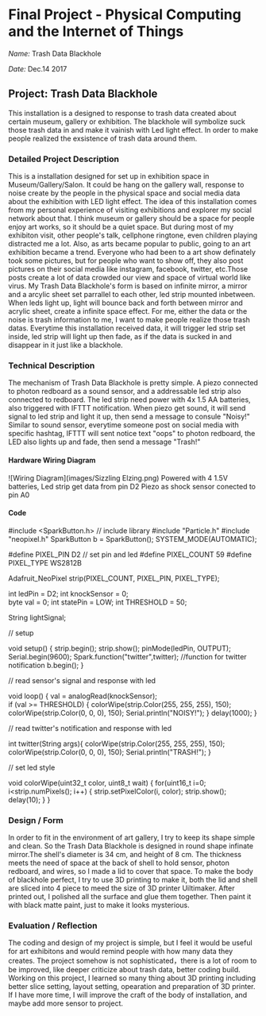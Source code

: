 # Final Project - Physical Computing and the Internet of Things

*Name:*  Trash Data Blackhole 

*Date:* Dec.14 2017

## Project:   Trash Data Blackhole

This installation is a designed to response to trash data created about certain museum, gallery or exhibition.
The blackhole will symbolize suck those trash data in and make it vainish with Led light effect.
In order to make people realized the exsistence of trash data around them.

### Detailed Project Description

  This is a installation designed for set up in exhibition space in Museum/Gallery/Salon.
  It could be hang on the gallery wall, response to noise create by the people in the physical space and social media data about the exhibition with LED light effect.
  The idea of this installation comes from my personal experience of visiting exhibitions and explorer my social network about that.
  I think museum or gallery should be a space for people enjoy art works, so it should be a quiet space. But during most of my exhibiton visit, other people's talk, cellphone ringtone, even children playing distracted me a lot. 
  Also, as arts became popular to public, going to an art exhibition became a trend. Everyone who had been to a art show definately took some pictures, but for people who want to show off, they also post pictures on their social media like instagram, facebook, twitter, etc.Those posts create a lot of data crowded our view and space of virtual world like virus.
  My Trash Data Blackhole's form is based on infinite mirror, a mirror and a arcylic sheet set parrallel to each other, led strip mounted inbetween. When leds light up, light will bounce back and forth between mirror and acrylic sheet, create a infinite space effect.
  For me, either the data or the noise is trash information to me, I want to make people realize those trash datas. Everytime this installation received data, it will trigger led strip set inside, led strip will light up then fade, as if the data is sucked in and disappear in it just like a blackhole.
  
### Technical Description

The mechanism of Trash Data Blackhole is pretty simple. A piezo connected to photon redboard as a sound sensor, and a addressable led strip also connected to redboard. The led strip need power with 4x 1.5 AA batteries, also triggered with IFTTT notification.
When piezo get sound, it will send signal to led strip and light it up, then send a message to consule "Noisy!" 
Similar to sound sensor, everytime someone post on social media with specific hashtag, IFTTT will sent notice text "oops" to photon redboard, the LED also lights up and fade, then send a message "Trash!" 

#### Hardware Wiring Diagram

![Wiring Diagram](images/Sizzling Elzing.png)
Powered with 4 1.5V batteries, Led strip get data from pin D2
Piezo as shock sensor conected to pin A0


#### Code


#include <SparkButton.h> // include library
#include "Particle.h"
#include "neopixel.h"
SparkButton b = SparkButton();
SYSTEM_MODE(AUTOMATIC);


#define PIXEL_PIN D2 // set pin and led
#define PIXEL_COUNT 59
#define PIXEL_TYPE WS2812B

Adafruit_NeoPixel strip(PIXEL_COUNT, PIXEL_PIN, PIXEL_TYPE);

int ledPin = D2;
int knockSensor = 0;               
byte val = 0;
int statePin = LOW;
int THRESHOLD = 50;

String lightSignal;

// setup 

void setup() {
  strip.begin();
  strip.show(); 
  pinMode(ledPin, OUTPUT); 
  Serial.begin(9600);
  Spark.function("twitter",twitter); //function for twitter notification
  b.begin();
}

// read sensor's signal and response with led

void loop() {
    val = analogRead(knockSensor);     
  if (val >= THRESHOLD) {
    colorWipe(strip.Color(255, 255, 255), 150); 
    colorWipe(strip.Color(0, 0, 0), 150); 
    Serial.println("NOISY!");
  }
         delay(1000);
  }

  // read twitter's notification and response with led
  
  int twitter(String args){
    colorWipe(strip.Color(255, 255, 255), 150); 
    colorWipe(strip.Color(0, 0, 0), 150); 
    Serial.println("TRASH!");
  }
      
// set led style

void colorWipe(uint32_t color, uint8_t wait) {
  for(uint16_t i=0; i<strip.numPixels(); i++) {
      strip.setPixelColor(i, color);
      strip.show();
      delay(10);
  }
}


### Design / Form

In order to fit in the environment of art gallery, I try to keep its shape simple and clean. So the Trash Data Blackhole is designed in round shape infinate mirror.The shell's diameter is 34 cm, and height of 8 cm. The thickness meets the need of space at the back of shell to hold sensor, photon redboard, and wires, so I made a lid to cover that space.
To make the body of blackhole perfect, I try to use 3D printing to make it, both the lid and shell are sliced into 4 piece to meed the size of 3D printer Uiltimaker. After printed out, I polished all the surface and glue them together. Then paint it with black matte paint, just to make it looks mysterious.

### Evaluation / Reflection

The coding and design of my project is simple, but I feel it would be useful for art exhibitons and would remind people with how many data they creates. The project somehow is not sophisticated，there is a lot of room to be improved, like deeper criticize about trash data, better coding build. 
Working on this project, I learned so many thing about 3D printing including better slice setting, layout setting, opearation and preparation of 3D printer. 
If I have more time, I will improve the craft of the body of installation, and maybe add more sensor to project.
